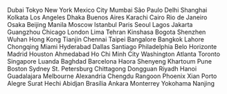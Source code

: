 Dubai
Tokyo
New York
Mexico City
Mumbai
São Paulo
Delhi
Shanghai
Kolkata
Los Angeles
Dhaka
Buenos Aires
Karachi
Cairo
Rio de Janeiro
Osaka
Beijing
Manila
Moscow
Istanbul
Paris
Seoul
Lagos
Jakarta
Guangzhou
Chicago
London
Lima
Tehran
Kinshasa
Bogota
Shenzhen
Wuhan
Hong Kong
Tianjin
Chennai
Taipei
Bangalore
Bangkok
Lahore
Chongqing
Miami
Hyderabad
Dallas
Santiago
Philadelphia
Belo Horizonte
Madrid
Houston
Ahmedabad
Ho Chi Minh City
Washington
Atlanta
Toronto
Singapore
Luanda
Baghdad
Barcelona
Haora
Shenyeng
Khartoum
Pune
Boston
Sydney
St. Petersburg
Chittagong
Dongguan
Riyadh
Hanoi
Guadalajara
Melbourne
Alexandria
Chengdu
Rangoon
Phoenix
Xian
Porto Alegre
Surat
Hechi
Abidjan
Brasília
Ankara
Monterrey
Yokohama
Nanjing



















































































































































































































































































































































































































































































































































































































































































































































































































































































































































